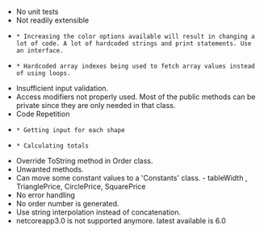 - No unit tests
- Not readily extensible
-     * Increasing the color options available will result in changing a lot of code. A lot of hardcoded strings and print statements. Use an interface.
-     * Hardcoded array indexes being used to fetch array values instead of using loops.
- Insufficient input validation.
- Access modifiers not properly used. Most of the public methods can be private since they are only needed in that class.
- Code Repetition
-     * Getting input for each shape
-     * Calculating totals
- Override ToString method in Order class.
- Unwanted methods.
- Can move some constant values to a 'Constants' class. - tableWidth , TrianglePrice, CirclePrice, SquarePrice
- No error handling
- No order number is generated.
- Use string interpolation instead of concatenation.
- netcoreapp3.0 is not supported anymore. latest available is 6.0